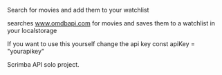 
Search for movies and add them to your watchlist

searches www.omdbapi.com for movies and saves them to a watchlist in your localstorage

If you want to use this yourself change the api key const apiKey = "yourapikey"

Scrimba API solo project.